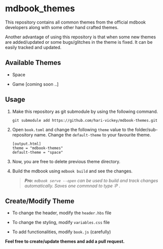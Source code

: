 
# mdbook_themes

This repository contains all common themes from the official mdbook developers along with some other hand crafted themes.

Another advantage of using this repository is that when some new themes are added/updated or some bugs/glitches in the theme is fixed. It can be easily tracked and updated.

## Available Themes

- Space

- Game [coming soon ..]

## Usage

1. Make this repository as git submodule by using the following command.

    ```git submodule add https://github.com/hari-vickey/mdbook-themes.git```

2. Open `book.toml` and change the following `theme` value to the folder/sub-repository name. Change the `default-theme` to your favourite theme.

    ```
	[output.html]
	theme = "mdbook-themes"
	default-theme = "space"
    ```

3. Now, you are free to delete previous theme directory.

4. Build the mdbook using `mdbook build` and see the changes.

    > *__**Pro:**__ `mdbook serve --open` can be used to build and track changes automatically. Saves one commnad to type :P .*

## Create/Modify Theme

- To change the header, modify the `header.hbs` file

- To change the styling, modify `variables.css` file

- To add functionalities, modify `book.js` (carefully)

**__Feel free to create/update themes and add a pull request.__**
